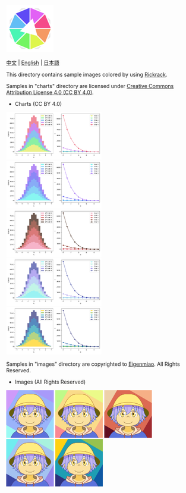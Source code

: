 ![Haworthia the Firework](../../../icons/full/icon_full_128.png)

[中文](https://eigenmiao.com/yanhuo/zh.html) | [English](https://eigenmiao.com/yanhuo/en.html) | [日本語](https://eigenmiao.com/yanhuo/ja.html)

This directory contains sample images colored by using [Rickrack](https://github.com/eigenmiao/Rickrack).

Samples in "charts" directory are licensed under [Creative Commons Attribution License 4.0 (CC BY 4.0)](https://creativecommons.org/licenses/by-nc-nd/4.0/).

* Charts (CC BY 4.0)
<div>
<img src="charts/Figure_1.png" alt="Figure_1" height="128" />
<img src="charts/Figure_2.png" alt="Figure_2" height="128" />
<img src="charts/Figure_3.png" alt="Figure_3" height="128" />
<img src="charts/Figure_4.png" alt="Figure_4" height="128" />
<img src="charts/Figure_5.png" alt="Figure_5" height="128" />
</div>

Samples in "images" directory are copyrighted to [Eigenmiao](mailto:eigenmiao@outlook.com). All Rights Reserved.

* Images (All Rights Reserved)
<div>
<img src="images/Figure_1.png" alt="Figure_1" height="128" />
<img src="images/Figure_2.png" alt="Figure_2" height="128" />
<img src="images/Figure_3.png" alt="Figure_3" height="128" />
<img src="images/Figure_4.png" alt="Figure_4" height="128" />
<img src="images/Figure_5.png" alt="Figure_5" height="128" />
</div>
